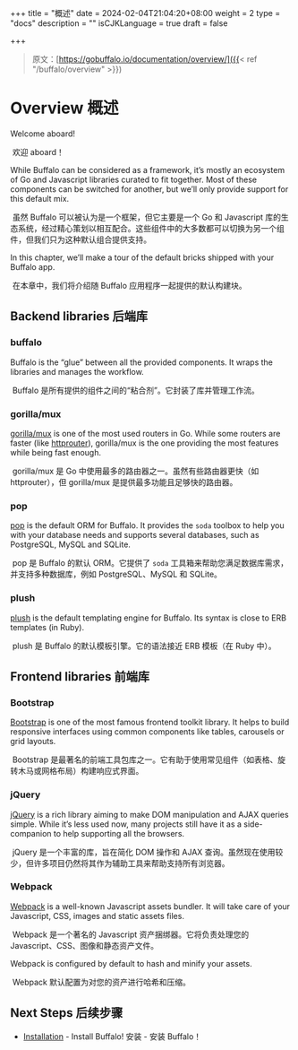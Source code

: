 +++
title = "概述"
date = 2024-02-04T21:04:20+08:00
weight = 2
type = "docs"
description = ""
isCJKLanguage = true
draft = false

+++

> 原文：[https://gobuffalo.io/documentation/overview/]({{< ref "/buffalo/overview" >}})

# Overview 概述 

Welcome aboard!

​	欢迎 aboard！

While Buffalo can be considered as a framework, it’s mostly an ecosystem of Go and Javascript libraries curated to fit together. Most of these components can be switched for another, but we’ll only provide support for this default mix.

​	虽然 Buffalo 可以被认为是一个框架，但它主要是一个 Go 和 Javascript 库的生态系统，经过精心策划以相互配合。这些组件中的大多数都可以切换为另一个组件，但我们只为这种默认组合提供支持。

In this chapter, we’ll make a tour of the default bricks shipped with your Buffalo app.

​	在本章中，我们将介绍随 Buffalo 应用程序一起提供的默认构建块。

## Backend libraries 后端库 

### buffalo

Buffalo is the “glue” between all the provided components. It wraps the libraries and manages the workflow.

​	Buffalo 是所有提供的组件之间的“粘合剂”。它封装了库并管理工作流。

### gorilla/mux

[gorilla/mux](http://www.gorillatoolkit.org/pkg/mux) is one of the most used routers in Go. While some routers are faster (like [httprouter](https://github.com/julienschmidt/httprouter)), gorilla/mux is the one providing the most features while being fast enough.

​	gorilla/mux 是 Go 中使用最多的路由器之一。虽然有些路由器更快（如 httprouter），但 gorilla/mux 是提供最多功能且足够快的路由器。

### pop

[pop](https://github.com/gobuffalo/pop) is the default ORM for Buffalo. It provides the `soda` toolbox to help you with your database needs and supports several databases, such as PostgreSQL, MySQL and SQLite.

​	pop 是 Buffalo 的默认 ORM。它提供了 `soda` 工具箱来帮助您满足数据库需求，并支持多种数据库，例如 PostgreSQL、MySQL 和 SQLite。

### plush

[plush](https://github.com/gobuffalo/plush) is the default templating engine for Buffalo. Its syntax is close to ERB templates (in Ruby).

​	plush 是 Buffalo 的默认模板引擎。它的语法接近 ERB 模板（在 Ruby 中）。

## Frontend libraries 前端库 

### Bootstrap

[Bootstrap](https://getbootstrap.com/) is one of the most famous frontend toolkit library. It helps to build responsive interfaces using common components like tables, carousels or grid layouts.

​	Bootstrap 是最著名的前端工具包库之一。它有助于使用常见组件（如表格、旋转木马或网格布局）构建响应式界面。

### jQuery

[jQuery](https://jquery.com/) is a rich library aiming to make DOM manipulation and AJAX queries simple. While it’s less used now, many projects still have it as a side-companion to help supporting all the browsers.

​	jQuery 是一个丰富的库，旨在简化 DOM 操作和 AJAX 查询。虽然现在使用较少，但许多项目仍然将其作为辅助工具来帮助支持所有浏览器。

### Webpack

[Webpack](https://webpack.js.org/) is a well-known Javascript assets bundler. It will take care of your Javascript, CSS, images and static assets files.

​	Webpack 是一个著名的 Javascript 资产捆绑器。它将负责处理您的 Javascript、CSS、图像和静态资产文件。

Webpack is configured by default to hash and minify your assets.

​	Webpack 默认配置为对您的资产进行哈希和压缩。

## Next Steps 后续步骤 

- [Installation](https://gobuffalo.io/en/docs/getting-started/installation) - Install Buffalo!
  安装 - 安装 Buffalo！
